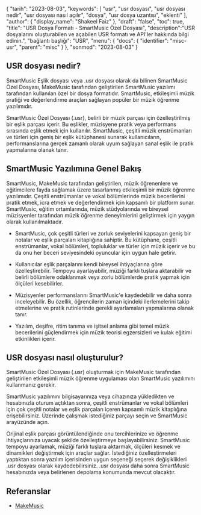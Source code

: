 {
"tarih": "2023-08-03",
  "keywords": [
"usr",
"usr dosyası",
"usr dosyası nedir",
"usr dosyası nasıl açılır",
"dosya",
"usr dosya uzantısı",
"eklenti"
],
  "author": {
"display_name": "Shakeel Faiz"
},
"draft": "false",
"toc": true,
"title": "USR Dosya Formatı - SmartMusic Özel Dosyası",
  "description":"USR dosyalarını oluşturabilen ve açabilen USR formatı ve API'ler hakkında bilgi edinin.",
"bağlantı başlığı": "USR",
  "menu": {
    "docs": {
      "identifier": "misc-usr",
      "parent": "misc"
}
},
"sonmod": "2023-08-03"
}

## USR dosyası nedir?

SmartMusic Eşlik dosyası veya .usr dosyası olarak da bilinen SmartMusic Özel Dosyası, MakeMusic tarafından geliştirilen SmartMusic yazılımı tarafından kullanılan özel bir dosya formatıdır. SmartMusic, etkileşimli müzik pratiği ve değerlendirme araçları sağlayan popüler bir müzik öğrenme yazılımıdır.

SmartMusic Özel Dosyası (.usr), belirli bir müzik parçası için özelleştirilmiş bir eşlik parçası içerir. Bu eşlikler, müzisyene pratik veya performans sırasında eşlik etmek için kullanılır. SmartMusic, çeşitli müzik enstrümanları ve türleri için geniş bir eşlik kütüphanesi sunarak kullanıcıların, performanslarına gerçek zamanlı olarak uyum sağlayan sanal eşlik ile pratik yapmalarına olanak tanır.

## SmartMusic Yazılımına Genel Bakış

SmartMusic, MakeMusic tarafından geliştirilen, müzik öğrenenlere ve eğitimcilere fayda sağlamak üzere tasarlanmış etkileşimli bir müzik öğrenme yazılımıdır. Çeşitli enstrümanlar ve vokal bölümlerinde müzik becerilerini pratik etmek, icra etmek ve değerlendirmek için kapsamlı bir platform sunar. SmartMusic, eğitim ortamlarında, müzik stüdyolarında ve bireysel müzisyenler tarafından müzik öğrenme deneyimlerini geliştirmek için yaygın olarak kullanılmaktadır.

- SmartMusic, çok çeşitli türleri ve zorluk seviyelerini kapsayan geniş bir notalar ve eşlik parçaları kitaplığına sahiptir. Bu kütüphane, çeşitli enstrümanlar, vokal bölümleri, topluluklar ve türler için müzik içerir ve bu da onu her beceri seviyesindeki oyuncular için uygun hale getirir.

- Kullanıcılar eşlik parçalarını kendi bireysel ihtiyaçlarına göre özelleştirebilir. Tempoyu ayarlayabilir, müziği farklı tuşlara aktarabilir ve belirli bölümlere odaklanmak veya zorlu bölümlerde pratik yapmak için ölçüleri kesebilirler.

- Müzisyenler performanslarını SmartMusic'e kaydedebilir ve daha sonra inceleyebilir. Bu özellik, öğrencilerin zaman içindeki ilerlemelerini takip etmelerine ve pratik rutinlerinde gerekli ayarlamaları yapmalarına olanak tanır.

- Yazılım, deşifre, ritim tanıma ve işitsel anlama gibi temel müzik becerilerini güçlendirmek için müzik teorisi egzersizleri ve kulak eğitimi etkinlikleri içerir.

## USR dosyası nasıl oluşturulur?

SmartMusic Özel Dosyası (.usr) oluşturmak için MakeMusic tarafından geliştirilen etkileşimli müzik öğrenme uygulaması olan SmartMusic yazılımını kullanmanız gerekir.

SmartMusic yazılımını bilgisayarınıza veya cihazınıza yükledikten ve hesabınızla oturum açtıktan sonra, çeşitli enstrümanlar ve vokal bölümleri için çok çeşitli notalar ve eşlik parçaları içeren kapsamlı müzik kitaplığına erişebilirsiniz. Üzerinde çalışmak istediğiniz parçayı seçin ve SmartMusic arayüzünde açın.

Orijinal eşlik parçası görüntülendiğinde onu tercihlerinize ve öğrenme ihtiyaçlarınıza uyacak şekilde özelleştirmeye başlayabilirsiniz. SmartMusic tempoyu ayarlamak, müziği farklı tuşlara aktarmak, ölçüleri kesmek ve dinamikleri değiştirmek için araçlar sağlar. İstediğiniz özelleştirmeleri yaptıktan sonra yazılım içerisinden uygun seçeneği seçerek değişiklikleri .usr dosyası olarak kaydedebilirsiniz. .usr dosyası daha sonra SmartMusic hesabınızda veya belirlenen depolama konumunda mevcut olacaktır.

## Referanslar
- [MakeMusic](https://www.makemusic.com/)

